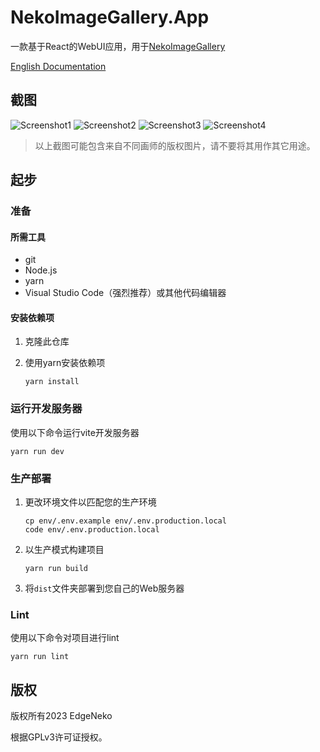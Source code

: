 # NekoImageGallery.App

一款基于React的WebUI应用，用于[NekoImageGallery](https://github.com/hv0905/NekoImageGallery)

[English Documentation](readme.md)

## 截图

![Screenshot1](https://raw.githubusercontent.com/hv0905/NekoImageGallery/master/web/screenshots/1.png)
![Screenshot2](https://raw.githubusercontent.com/hv0905/NekoImageGallery/master/web/screenshots/2.png)
![Screenshot3](https://raw.githubusercontent.com/hv0905/NekoImageGallery/master/web/screenshots/3.png)
![Screenshot4](https://raw.githubusercontent.com/hv0905/NekoImageGallery/master/web/screenshots/4.png)

> 以上截图可能包含来自不同画师的版权图片，请不要将其用作其它用途。

## 起步

### 准备

#### 所需工具

- git
- Node.js
- yarn
- Visual Studio Code（强烈推荐）或其他代码编辑器

#### 安装依赖项

1. 克隆此仓库
2. 使用yarn安装依赖项

   ```shell
   yarn install
   ```

### 运行开发服务器

使用以下命令运行vite开发服务器

```shell
yarn run dev
```

### 生产部署

1. 更改环境文件以匹配您的生产环境

   ```shell
   cp env/.env.example env/.env.production.local
   code env/.env.production.local
   ```

2. 以生产模式构建项目

   ```shell
   yarn run build
   ```

3. 将`dist`文件夹部署到您自己的Web服务器

### Lint

使用以下命令对项目进行lint

```shell
yarn run lint
```

## 版权

版权所有2023 EdgeNeko

根据GPLv3许可证授权。
